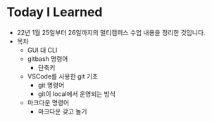 # Today I Learned
- 22년 1월 25일부터 26일까지의 멀티캠퍼스 수업 내용을 정리한 것입니다.
- 목차
  - GUI 대 CLI
  - gitbash 명령어
    - 단축키
  - VSCode를 사용한 git 기초
    - git 명령어
    - git이 local에서 운영되는 방식
  - 마크다운 명령어
    - 마크다운 갖고 놀기